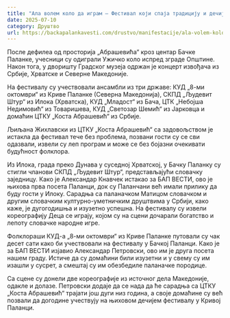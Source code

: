 ```yaml
---
title: "Ала волем коло да играм – Фестивал који спаја традицију и дечију радост"
date: 2025-07-10
category: Друштво
url: https://backapalankavesti.com/drustvo/manifestacije/ala-volem-kolo-da-igram-abrasevic/
---
```


После дефилеа од просторија „Абрашевића“ кроз центар Бачке Паланке, учесници су одиграли Ужичко коло испред зграде Општине. Након тога, у дворишту Градског музеја одржан је концерт извођача из Србије, Хрватске и Северне Македоније.

На фестивалу су учествовали ансамбли из три државе: КУД „8-ми октомври“ из Криве Паланке (Северна Македонија), СКПД „Људевит Штур“ из Илока (Хрватска), КУД „Младост“ из Бача, ЦТК „Небојша Недимовић“ из Товаришева, КУД „Светозар Шемић“ из Јарковца и домаћин ЦТКУ „Коста Абрашевић“ из Србије.

Љиљана Жихлавски из ЦТКУ „Коста Абрашевић“ са задовољством је истакла да фестивал тече без проблема, позвани гости су се сви одазвали, извели су леп програм и може се без бојазни очекивати будућност фолклора.

Из Илока, града преко Дунава у суседној Хрватској, у Бачку Паланку су стигли чланови СКПД „Људевит Штур“, представљајући словачку заједницу. Како је Александар Кнавчек истакао за БАП ВЕСТИ, ово је њихова прва посета Паланци, док су Паланчани већ имали прилику да буду гости у Илоку. Сарадња са паланачком Матицом словачком и другим словачким културно-уметничким друштвима у Србији, како каже, је дугогодишња и изузетно успешна. На фестивалу су извели кореографију Деца се играју, којом су на сцени дочарали богатство и лепоту словачке народне игре.

Фолклораши КУД-а „8-ми октомври“ из Криве Паланке путовали су чак десет сати како би учествовали на фестивалу у Бачкој Паланци. Како је за БАП ВЕСТИ изјавио Александар Петровски, ово им је друга посета нашем граду. Истиче да су домаћини били изузетни и у свему су им изашли у сусрет, а смештај су им обезбедиле паланачке породице.

Са сцене су донели две кореографије из источног дела Македоније, одакле и долазе. Петровски додаје да се нада да ће сарадња са ЦТКУ „Коста Абрашевић“ трајати још дуги низ година, а своје домаћине су већ позвали да догодине учествују на њиховом дечијем фестивалу у Кривој Паланци.
